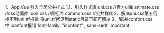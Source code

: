 1、App.Vue 引入全局公共样式
	1.1、引入样式库
		uni.css 	//官方ui库
		animate.css //css动画库
		icon.css 	//图标库
		common.css 	//公共样式
2、解决uni.css第五行找不到uni.ttf报错
	将uni.ttf拷贝到static目录下即可解决
3、解决iconfont.css中.iconfont报错
	font-family: "iconfont"  , sans-serif  !important;
